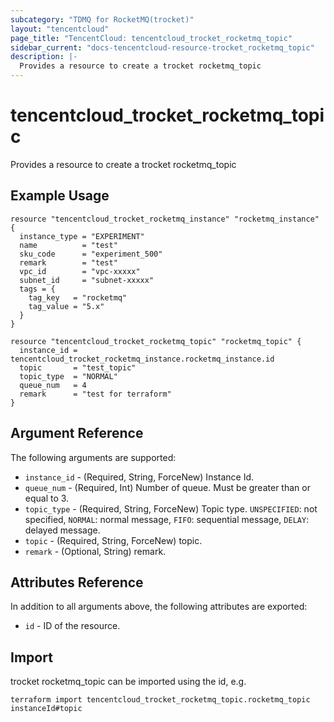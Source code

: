 ```yaml
---
subcategory: "TDMQ for RocketMQ(trocket)"
layout: "tencentcloud"
page_title: "TencentCloud: tencentcloud_trocket_rocketmq_topic"
sidebar_current: "docs-tencentcloud-resource-trocket_rocketmq_topic"
description: |-
  Provides a resource to create a trocket rocketmq_topic
---
```


# tencentcloud_trocket_rocketmq_topic

Provides a resource to create a trocket rocketmq_topic

## Example Usage

```hcl
resource "tencentcloud_trocket_rocketmq_instance" "rocketmq_instance" {
  instance_type = "EXPERIMENT"
  name          = "test"
  sku_code      = "experiment_500"
  remark        = "test"
  vpc_id        = "vpc-xxxxx"
  subnet_id     = "subnet-xxxxx"
  tags = {
    tag_key   = "rocketmq"
    tag_value = "5.x"
  }
}

resource "tencentcloud_trocket_rocketmq_topic" "rocketmq_topic" {
  instance_id = tencentcloud_trocket_rocketmq_instance.rocketmq_instance.id
  topic       = "test_topic"
  topic_type  = "NORMAL"
  queue_num   = 4
  remark      = "test for terraform"
}
```

## Argument Reference

The following arguments are supported:

* `instance_id` - (Required, String, ForceNew) Instance Id.
* `queue_num` - (Required, Int) Number of queue. Must be greater than or equal to 3.
* `topic_type` - (Required, String, ForceNew) Topic type. `UNSPECIFIED`: not specified, `NORMAL`: normal message, `FIFO`: sequential message, `DELAY`: delayed message.
* `topic` - (Required, String, ForceNew) topic.
* `remark` - (Optional, String) remark.

## Attributes Reference

In addition to all arguments above, the following attributes are exported:

* `id` - ID of the resource.



## Import

trocket rocketmq_topic can be imported using the id, e.g.

```
terraform import tencentcloud_trocket_rocketmq_topic.rocketmq_topic instanceId#topic
```

